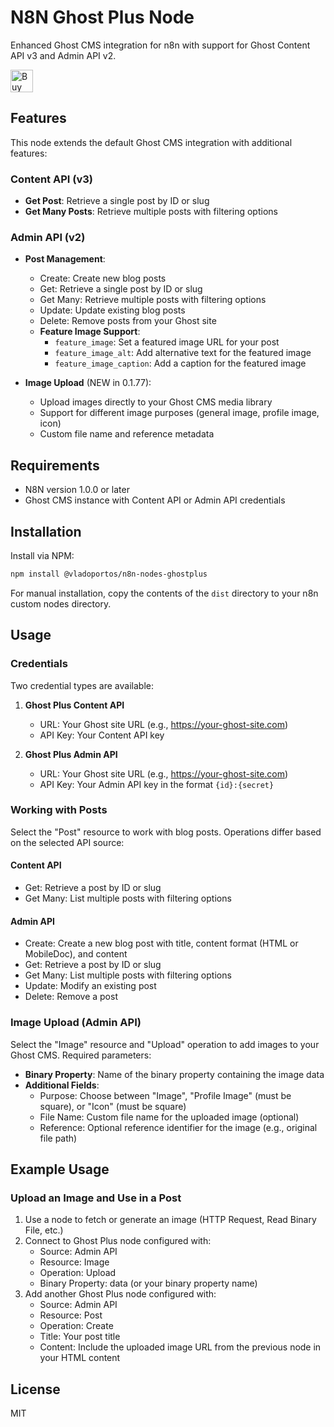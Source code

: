 # N8N Ghost Plus Node

Enhanced Ghost CMS integration for n8n with support for Ghost Content API v3 and Admin API v2.

<a href='https://ko-fi.com/J3J52ZNN2' target='_blank'><img height='36' style='border:0px;height:36px;' src='https://storage.ko-fi.com/cdn/kofi6.png?v=6' border='0' alt='Buy Me a Coffee at ko-fi.com' /></a>

## Features

This node extends the default Ghost CMS integration with additional features:

### Content API (v3)
- **Get Post**: Retrieve a single post by ID or slug
- **Get Many Posts**: Retrieve multiple posts with filtering options

### Admin API (v2)
- **Post Management**:
  - Create: Create new blog posts
  - Get: Retrieve a single post by ID or slug
  - Get Many: Retrieve multiple posts with filtering options
  - Update: Update existing blog posts
  - Delete: Remove posts from your Ghost site
  - **Feature Image Support**:
    - `feature_image`: Set a featured image URL for your post
    - `feature_image_alt`: Add alternative text for the featured image
    - `feature_image_caption`: Add a caption for the featured image

- **Image Upload** (NEW in 0.1.77):
  - Upload images directly to your Ghost CMS media library
  - Support for different image purposes (general image, profile image, icon)
  - Custom file name and reference metadata

## Requirements

- N8N version 1.0.0 or later
- Ghost CMS instance with Content API or Admin API credentials

## Installation

Install via NPM:

```bash
npm install @vladoportos/n8n-nodes-ghostplus
```

For manual installation, copy the contents of the `dist` directory to your n8n custom nodes directory.

## Usage

### Credentials

Two credential types are available:

1. **Ghost Plus Content API**
   - URL: Your Ghost site URL (e.g., https://your-ghost-site.com)
   - API Key: Your Content API key

2. **Ghost Plus Admin API**
   - URL: Your Ghost site URL (e.g., https://your-ghost-site.com)
   - API Key: Your Admin API key in the format `{id}:{secret}`

### Working with Posts

Select the "Post" resource to work with blog posts. Operations differ based on the selected API source:

#### Content API
- Get: Retrieve a post by ID or slug
- Get Many: List multiple posts with filtering options

#### Admin API
- Create: Create a new blog post with title, content format (HTML or MobileDoc), and content
- Get: Retrieve a post by ID or slug
- Get Many: List multiple posts with filtering options
- Update: Modify an existing post
- Delete: Remove a post

### Image Upload (Admin API)

Select the "Image" resource and "Upload" operation to add images to your Ghost CMS. Required parameters:

- **Binary Property**: Name of the binary property containing the image data
- **Additional Fields**:
  - Purpose: Choose between "Image", "Profile Image" (must be square), or "Icon" (must be square)
  - File Name: Custom file name for the uploaded image (optional)
  - Reference: Optional reference identifier for the image (e.g., original file path)

## Example Usage

### Upload an Image and Use in a Post

1. Use a node to fetch or generate an image (HTTP Request, Read Binary File, etc.)
2. Connect to Ghost Plus node configured with:
   - Source: Admin API
   - Resource: Image
   - Operation: Upload
   - Binary Property: data (or your binary property name)
3. Add another Ghost Plus node configured with:
   - Source: Admin API
   - Resource: Post
   - Operation: Create
   - Title: Your post title
   - Content: Include the uploaded image URL from the previous node in your HTML content

## License

MIT
